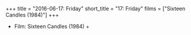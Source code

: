 +++
title = "2016-06-17: Friday"
short_title = "17: Friday"
films = ["Sixteen Candles (1984)"]
+++


* Film: Sixteen Candles (1984) +
